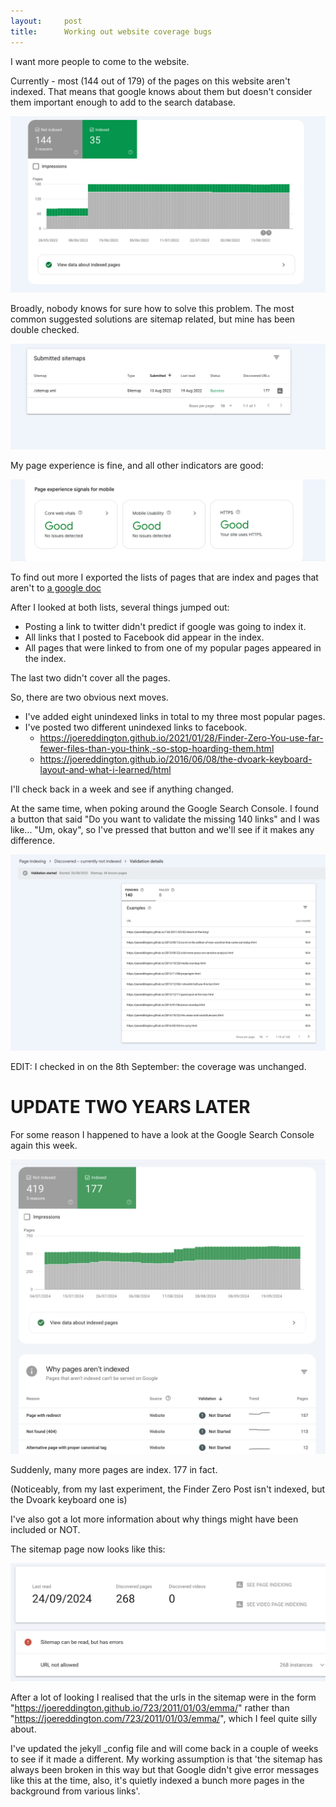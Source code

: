 ```yaml
---
layout:     post
title:      Working out website coverage bugs
---
```


I want more people to come to the website. 

Currently - most (144 out of 179) of the pages on this website aren't indexed. That means that google knows about them but doesn't consider them important enough to add to the search database. 

![Chart showing 35 of my pages are indexed and 144 aren't](/assets/images/coverage/indexed.png) 

Broadly, nobody knows for sure how to solve this problem.  The most common suggested solutions are sitemap related, but mine has been double checked. 

![Sitemap has been recently checked and loads fine](/assets/images/coverage/sitemap.png) 

My page experience is fine, and all other indicators are good: 


![All indictors are 'Good'](/assets/images/coverage/experience.png) 

To find out more I exported the lists of pages that are index and pages that aren't to [a google doc](https://docs.google.com/spreadsheets/d/1sqz-IF2OsJ6jwxDm7z_tK8ENrVFrqZzXJIFQpMC1eAs/edit#gid=0) 

After I looked at both lists, several things jumped out: 

* Posting a link to twitter didn't predict if google was going to index it.  
* All links that I posted to Facebook did appear in the index. 
* All pages that were linked to from one of my popular pages appeared in the index. 

The last two didn't cover all the pages.

So, there are two obvious next moves. 

* I've added eight unindexed links in total to my three most popular pages. 
* I've posted two different unindexed links to facebook.
  * https://joereddington.github.io/2021/01/28/Finder-Zero-You-use-far-fewer-files-than-you-think,-so-stop-hoarding-them.html 
  * https://joereddington.github.io/2016/06/08/the-dvoark-keyboard-layout-and-what-i-learned/html

I'll check back in a week and see if anything changed. 

At the same time, when poking around the Google Search Console. I found a button that said "Do you want to validate the missing 140 links" and I was like... "Um, okay", so I've pressed that button and we'll see if it makes any difference. 



![Validation progress hasn't started yet](/assets/images/coverage/startedvalidation.png) 


EDIT: I checked in on the 8th September: the coverage was unchanged. 

# UPDATE TWO YEARS LATER

For some reason I happened to have a look at the Google Search Console again this week.  

![index2024](/assets/images/index2024.png)

Suddenly, many more pages are index. 177 in fact.  

(Noticeably, from my last experiment, the Finder Zero Post isn't indexed, but the Dvoark keyboard one is) 
 
I've also got a lot more information about why things might have been included or NOT.  

The sitemap page now looks like this: 


![sitemap](/assets/images/sitemap2024.png)

After a lot of looking I realised that the urls in the sitemap were in the form "https://joereddington.github.io/723/2011/01/03/emma/" rather than "https://joereddington.com/723/2011/01/03/emma/", which I feel quite silly about. 

I've updated the jekyll \_config file and will come back in a couple of weeks to see if it made a different.  My working assumption is that 'the sitemap has always been broken in this way but that Google didn't give error messages like this at the time, also, it's quietly indexed a bunch more pages in the background from various links'.  


